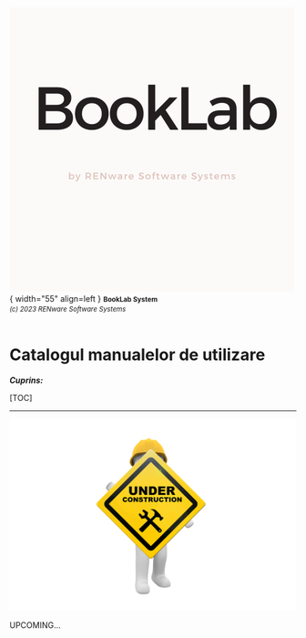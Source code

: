 ![booklab_logo](../pictures/booklab_logo.png){ width="55" align=left }
<small markdown>**BookLab System**<br>
*(c) 2023 RENware Software Systems*
</small><br><br>



# Catalogul manualelor de utilizare


***Cuprins:***

[TOC]

***





<!-- -#TODO ...Under construction page... -->

![wip page](../pictures/under_maintenance.png)

UPCOMING...


